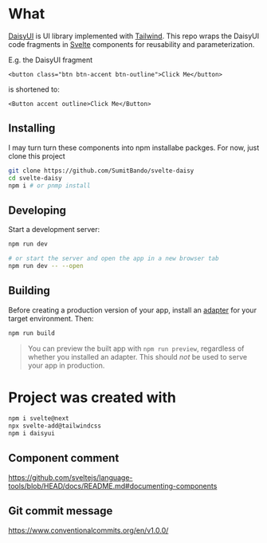 # What
[DaisyUI](https://daisyui.com/) is UI library implemented with [Tailwind](https://tailwindcss.com/).
This repo wraps the DaisyUI code fragments in [Svelte](https://svelte.dev/) components for reusability and parameterization.

E.g. the DaisyUI fragment
```code
<button class="btn btn-accent btn-outline">Click Me</button> 
```
is shortened to:
```code
<Button accent outline>Click Me</Button>
```


## Installing
I may turn turn these components into npm installabe packges.
For now, just clone this project
```bash
git clone https://github.com/SumitBando/svelte-daisy
cd svelte-daisy
npm i # or pnmp install
```

## Developing

Start a development server:

```bash
npm run dev

# or start the server and open the app in a new browser tab
npm run dev -- --open
```

## Building

Before creating a production version of your app, install an [adapter](https://kit.svelte.dev/docs#adapters) for your target environment. Then:

```bash
npm run build
```

> You can preview the built app with `npm run preview`, regardless of whether you installed an adapter. This should _not_ be used to serve your app in production.


# Project was created with
```bash
npm i svelte@next
npx svelte-add@tailwindcss
npm i daisyui
```

## Component comment
https://github.com/sveltejs/language-tools/blob/HEAD/docs/README.md#documenting-components
<!--
 @component
 Here's some documentation for this component. It will show up on hover for
 JavaScript/TypeScript projects using a LSP-compatible editor such as VSCode or
 Vim/Neovim with coc.nvim.

 - You can use markdown here.
 - You can use code blocks here.
 - JSDoc/TSDoc will be respected by LSP-compatible editors.
 - Indentation will be respected as much as possible.
-->
<!-- @component You can use a single line, too -->

<!-- @component But only the last documentation comment will be used -->

## Git commit message
https://www.conventionalcommits.org/en/v1.0.0/


